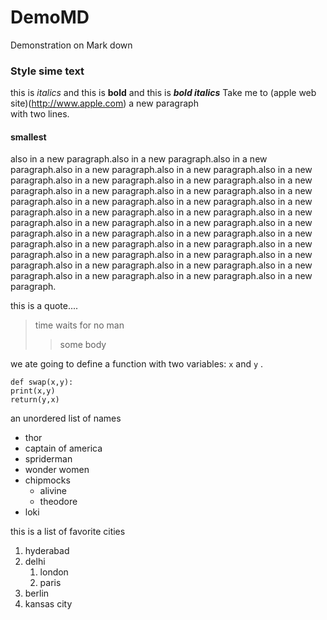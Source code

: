# DemoMD
Demonstration on Mark down  
### Style sime text
this is *italics* and this is __bold__
and this is ***bold italics***
Take me to (apple web site)(http://www.apple.com)
a new paragraph<br>with two lines.
#### smallest
also in a new paragraph.also in a new paragraph.also in a new paragraph.also in a new paragraph.also in a new paragraph.also in a new paragraph.also in a new paragraph.also in a new paragraph.also in a new paragraph.also in a new paragraph.also in a new paragraph.also in a new paragraph.also in a new paragraph.also in a new paragraph.also in a new paragraph.also in a new paragraph.also in a new paragraph.also in a new paragraph.also in a new paragraph.also in a new paragraph.also in a new paragraph.also in a new paragraph.also in a new paragraph.also in a new paragraph.also in a new paragraph.also in a new paragraph.also in a new paragraph.also in a new paragraph.also in a new paragraph.also in a new paragraph.also in a new paragraph.also in a new paragraph.also in a new paragraph.also in a new paragraph.also in a new paragraph.also in a new paragraph.





this is a quote....
> time waits for no man
> > some body



we ate going to define a function with two variables: `x` and `y` .
```
def swap(x,y):
print(x,y)
return(y,x)
```




an unordered list of names
* thor
* captain of america
*  spriderman
*  wonder women
*  chipmocks
    * alivine
    * theodore
  * loki

this is a list of favorite cities
1. hyderabad
2.  delhi
    1. london
    2. paris
3. berlin
4. kansas city
